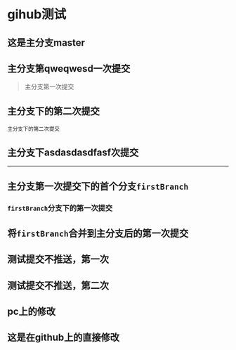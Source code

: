 # gihub测试

## 这是主分支master

## 主分支第qweqwesd一次提交

> 主分支第一次提交

## 主分支下的第二次提交

    主分支下的第二次提交

## 主分支下asdasdasdfasf次提交

-----

## 主分支第一次提交下的首个分支`firstBranch`

### `firstBranch`分支下的第一次提交

## 将`firstBranch`合并到主分支后的第一次提交

## 测试提交不推送，第一次

## 测试提交不推送，第二次


## pc上的修改

## 这是在github上的直接修改

